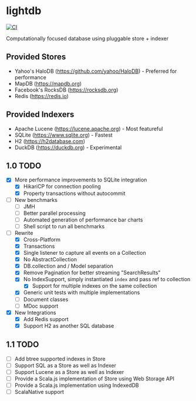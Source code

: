 # lightdb
[![CI](https://github.com/outr/lightdb/actions/workflows/ci.yml/badge.svg)](https://github.com/outr/lightdb/actions/workflows/ci.yml)

Computationally focused database using pluggable store + indexer

## Provided Stores
- Yahoo's HaloDB (https://github.com/yahoo/HaloDB) - Preferred for performance
- MapDB (https://mapdb.org)
- Facebook's RocksDB (https://rocksdb.org)
- Redis (https://redis.io)

## Provided Indexers
- Apache Lucene (https://lucene.apache.org) - Most featureful
- SQLite (https://www.sqlite.org) - Fastest
- H2 (https://h2database.com)
- DuckDB (https://duckdb.org) - Experimental

## 1.0 TODO
- [X] More performance improvements to SQLite integration
  - [X] HikariCP for connection pooling
  - [X] Property transactions without autocommit
- [ ] New benchmarks
  - [ ] JMH
  - [ ] Better parallel processing
  - [ ] Automated generation of performance bar charts
  - [ ] Shell script to run all benchmarks
- [ ] Rewrite
  - [X] Cross-Platform
  - [X] Transactions
  - [X] Single listener to capture all events on a Collection
  - [X] No AbstractCollection
  - [X] DB.collection and / Model separation
  - [X] Remove Pagination for better streaming "SearchResults"
  - [X] No IndexSupport, simply instantiated `index` and pass ref to collection
    - [X] Support for multiple indexes on the same collection
  - [X] Generic unit tests with multiple implementations
  - [ ] Document classes
  - [ ] MDoc support
- [X] New Integrations
  - [X] Add Redis support
  - [X] Support H2 as another SQL database
  
## 1.1 TODO
- [ ] Add btree supported indexes in Store
- [ ] Support SQL as a Store as well as Indexer
- [ ] Support Lucene as a Store as well as Indexer
- [ ] Provide a Scala.js implementation of Store using Web Storage API
- [ ] Provide a Scala.js implementation using IndexedDB
- [ ] ScalaNative support